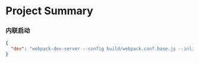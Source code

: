 # Project Summary

### 内联启动
```json
{
  "dev": "webpack-dev-server --config build/webpack.conf.base.js --inline --content-base ./dist"
}
```